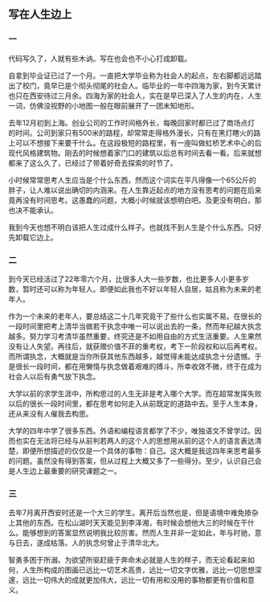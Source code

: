 ## 写在人生边上

### 一

代码写久了，人就有些木讷。写在也会也不小心打成卸载。

自拿到毕业证已过了一个月。一直把大学毕业称为社会人的起点，左右脚都远远踏出了校门，竟早已是个彻头彻尾的社会人。临毕业的一年中四海为家，到今天累计也只在西安待过三月余。四海为家的社会人，实在是早已深入了人生的内在，人生一词，仿佛没视野的小地图一般在眼前展开了一团未知地形。

<!--more-->

去年12月初到上海。创业公司的工作时间格外长，每晚回家时都已过了商场点灯的时间。公司到家只有500米的路程，却常常走得格外漫长，只有在黑灯瞎火的路上可以不想接下来要干什么。在这段极短的路程里，有一座叫做虹桥艺术中心的后现代风格建筑物。刚去的时候想着家门口的建筑以后总有时间去看一看。后来就想都来了这么久了，已经过了带着好奇去探索的时节了。

小时候常常思考人生应当是个什么东西，然而这个词实在平凡得像一个65公斤的胖子，让人难以说出确切的内涵来。在人生靠近起点的地方没有思考的问题在后来竟再没有时间思考。这愚蠢的问题，大概小时候就该想明白吧。及更没有明白，那也决不能承认。

我到今天也想不明白该把人生过成什么样子。也就找不到人生是个什么东西。只好先卸载它边上。

### 二

到今天已经活过了22年零六个月，比很多人大一些岁数，也比更多人小更多岁数，暂时还可以称为年轻人。即便如此我也不好以年轻人自居，姑且称为未来的老年人。

作为一个未来的老年人，要总结这二十几年究竟干了些什么也实属不易。在很长的一段时间里把考上清华当做若干执念中唯一可以说出去的一条，然而年纪越大执念越多。努力学习考清华虽然重要，终究还是不如用自由的方式生活重要。人生果然没有让人失望。再往后，就获赠价值不菲的重考权，考下一阶段权和以后再考权。而所谓执念，大概就是当你所获其他东西越多，越觉得未能达成执念十分遗憾。于是很长一段时间，都在用懒惰与执念做着艰难的搏斗，所幸收效不微，终于在成为社会人以后有勇气放下执念。

大学以前的求学生涯中，所构思过的人生无非是考入哪个大学。而在超常发挥失败以后的很长一段时间里，都在思考如何走入从前既定的道路中去。至于人生本身，还从来没有人催我去构思。

大学的四年中学了很多东西。外语和编程语言都学了不少，唯独语文不曾学过。因而也实在无法将已经与从前判若两人的这个人的思想用从前的这个人的语言表达清楚，即便所想描述的仅仅是一个具体的事物：自己。这大概是我这四年来思考最多的问题。虽然没有得到答案，但从过程上大概又多了一些得分。至少，认识自己会是人生边上最重要的研究课题之一。

### 三

去年7月离开西安时还是一个大三的学生。离开后当然也是，但是语境中难免掺杂上其他的东西。在松山湖时天天能见到李泽湘，有时候会想他大三的时候在干什么。能够想到的答案显然说明我比较厉害。然而人生并非一定如此，年与时驰，意与日去，遂成枯落。人的执念何曾止于清华北大。

智勇多困于所溺。为欲望所驱赶疲于奔命未必就是人生的样子，而无论看起来如何，人生所构成的图画已远比一切艺术高贵，远比一切文字优雅，远比一切思想深邃，远比一切伟大的成就更加伟大，远比一切有用和没用的事物都更有价值和意义。